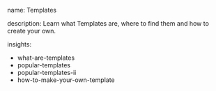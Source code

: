 name: Templates

description: Learn what Templates are, where to find them and how to create your own.

insights:
  - what-are-templates
  - popular-templates
  - popular-templates-ii
  - how-to-make-your-own-template